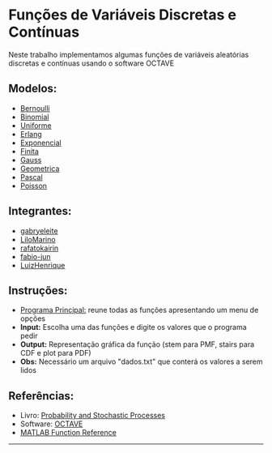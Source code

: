 # Funções de Variáveis Discretas e Contínuas

Neste trabalho implementamos algumas funções de variáveis aleatórias discretas e contínuas usando o software OCTAVE

## Modelos:
- [Bernoulli](https://github.com/gabryeleite/Octave_functions/blob/main/bernoulli.m)
- [Binomial](https://github.com/gabryeleite/Octave_functions/blob/main/binomial.m)
- [Uniforme](https://github.com/gabryeleite/Octave_functions/blob/main/uniformePDF.m)
- [Erlang](https://github.com/gabryeleite/Octave_functions/blob/main/erlangPDF.m)
- [Exponencial](https://github.com/gabryeleite/Octave_functions/blob/main/exponencialPDF.m)
- [Finita](https://github.com/gabryeleite/Octave_functions/blob/main/finita.m)
- [Gauss](https://github.com/gabryeleite/Octave_functions/blob/main/gaussPDF.m)
- [Geometrica](https://github.com/gabryeleite/Octave_functions/blob/main/geometrica.m)
- [Pascal](https://github.com/gabryeleite/Octave_functions/blob/main/pascal.m)
- [Poisson](https://github.com/gabryeleite/Octave_functions/blob/main/poisson.m)

## Integrantes: 
- [gabryeleite](https://github.com/gabryeleite)
- [LiloMarino](https://github.com/LiloMarino)
- [rafatokairin](https://github.com/rafatokairin)
- [fabio-jun](https://github.com/fabio-jun)
- [LuizHenrique](https://github.com/LurdesBB)

## Instruções:
- [Programa Principal:](https://github.com/gabryeleite/Octave_functions/blob/main/principal.m) reune todas as funções apresentando um menu de opções
- **Input:** Escolha uma das funções e digite os valores que o programa pedir
- **Output:** Representação gráfica da função (stem para PMF, stairs para CDF e plot para PDF)
- **Obs:** Necessário um arquivo "dados.txt" que conterá os valores a serem lidos

## Referências:
- Livro: [Probability and Stochastic Processes](https://acrobat.adobe.com/link/review?uri=urn%3Aaaid%3Ascds%3AUS%3A7da9d96b-07f4-3267-afc7-c78690d2b045)
- Software: [OCTAVE](https://octave.org/)
- [MATLAB Function Reference](https://acrobat.adobe.com/link/review?uri=urn%3Aaaid%3Ascds%3AUS%3Af256b753-0435-3be4-a5fc-fc5467f67e66)

---
